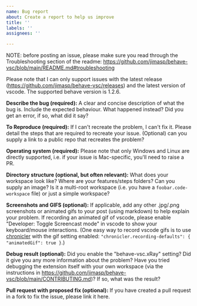 ```yaml
---
name: Bug report
about: Create a report to help us improve
title: ''
labels: ''
assignees: ''

---
```


NOTE: before posting an issue, please make sure you read through the Troubleshooting section of the readme: <https://github.com/jimasp/behave-vsc/blob/main/README.md#troubleshooting>

Please note that I can only support issues with the latest release (<https://github.com/jimasp/behave-vsc/releases>) and the latest version of vscode. The supported behave version is 1.2.6.

**Describe the bug (required):**
A clear and concise description of what the bug is.
Include the expected behaviour.
What happened instead? Did you get an error, if so, what did it say?

**To Reproduce (required):**
If I can't recreate the problem, I can't fix it.
Please detail the steps that are required to recreate your issue.
(Optional) can you supply a link to a public repo that recreates the problem?

**Operating system (required):**
Please note that only Windows and Linux are directly supported, i.e. if your issue is Mac-specific, you'll need to raise a PR.

**Directory structure (optional, but often relevant):**
What does your workspace look like? Where are your features/steps folders? Can you supply an image?
Is it a multi-root workspace (i.e. you have a `foobar.code-workspace` file) or just a simple workspace?

**Screenshots and GIFS (optional):**
If applicable, add any other .jpg/.png screenshots or animated gifs to your post (using markdown) to help explain your problem.
If recording an animated gif of vscode, please enable "Developer: Toggle Screencast mode" in vscode to show your keyboard/mouse interactions.
(One easy way to record vscode gifs is to use [chronicler](https://marketplace.visualstudio.com/items?itemName=arcsine.chronicler) with the gif setting enabled: `"chronicler.recording-defaults": { "animatedGif": true }`.)

**Debug result (optional):**
Did you enable the "behave-vsc.xRay" setting? Did it give you any more information about the problem?
Have you tried debugging the extension itself with your own workspace (via the instructions in <https://github.com/jimasp/behave-vsc/blob/main/CONTRIBUTING.md>)?
If so, what was the result?

**Pull request with proposed fix (optional):**
If you have created a pull request in a fork to fix the issue, please link it here.
